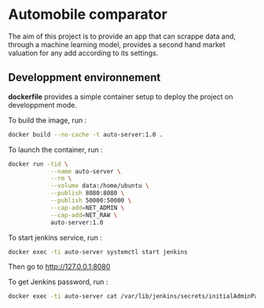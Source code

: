 # Automobile comparator

The aim of this project is to provide an app that can scrappe data and, through a machine learning model, provides a second hand market valuation for any add according to its settings.

## Developpment  environnement

**dockerfile** provides a simple container setup to deploy the project on developpment mode.

To build the image, run :
```bash
docker build --no-cache -t auto-server:1.0 .
```

To launch the container, run :
```bash
docker run -tid \
            --name auto-server \
            --rm \
            --volume data:/home/ubuntu \
            --publish 8080:8080 \
            --publish 50000:50000 \
            --cap-add=NET_ADMIN \
            --cap-add=NET_RAW \
            auto-server:1.0
```

To start jenkins service, run :
```bash
docker exec -ti auto-server systemctl start jenkins
```
Then go to http://127.0.0.1:8080

To get Jenkins password, run :
```bash
docker exec -ti auto-server cat /var/lib/jenkins/secrets/initialAdminPassword
```
